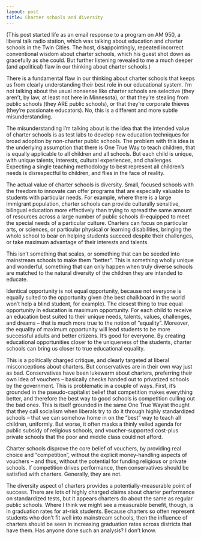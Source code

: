 ```yaml
---
layout: post
title: Charter schools and diversity
---
```


(This post started life as an email response to a program on AM 950, a liberal talk radio station, which was talking about education and charter schools in the Twin Cities. The host, disappointingly, repeated incorrect conventional wisdom about charter schools, which his guest shot down as gracefully as she could. But further listening revealed to me a much deeper (and apolitical) flaw in our thinking about charter schools.)

There is a fundamental flaw in our thinking about charter schools that keeps us from clearly understanding their best role in our educational system. I’m not talking about the usual nonsense like charter schools are selective (they aren’t, by law, at least not here in Minnesota), or that they’re stealing from public schools (they ARE public schools), or that they’re corporate thieves (they’re passionate educators). No, this is a different and more subtle misunderstanding.

The misunderstanding I’m talking about is the idea that the intended value of charter schools is as test labs to develop new education techniques for broad adoption by non-charter public schools. The problem with this idea is the underlying assumption that there is One True Way to teach children, that is equally applicable to all children and all schools. But each child is unique, with unique talents, interests, cultural experiences, and challenges. Expecting a single teaching methodology to best represent all children’s needs is disrespectful to children, and flies in the face of reality.

The actual value of charter schools is diversity. Small, focused schools with the freedom to innovate can offer programs that are especially valuable to students with particular needs. For example, where there is a large immigrant population, charter schools can provide culturally sensitive, bilingual education more effectively than trying to spread the same amount of resources across a large number of public schools ill-equipped to meet the special needs of a particular culture. Charters can focus on particular arts, or sciences, or particular physical or learning disabilities, bringing the whole school to bear on helping students succeed despite their challenges, or take maximum advantage of their interests and talents.

This isn’t something that scales, or something that can be seeded into mainstream schools to make them “better”. This is something wholly unique and wonderful, something that can only happen when truly diverse schools are matched to the natural diversity of the children they are intended to educate.

Identical opportunity is not equal opportunity, because not everyone is equally suited to the opportunity given (the best chalkboard in the world won’t help a blind student, for example). The closest thing to true equal opportunity in education is maximum opportunity. For each child to receive an education best suited to their unique needs, talents, values, challenges, and dreams – that is much more true to the notion of “equality”. Moreover, the equality of maximum opportunity will lead students to be more successful adults and better citizens. It’s good for everyone. By creating educational opportunities closer to the uniqueness of the students, charter schools can bring us closer to true educational equality.

This is a politically charged critique, and clearly targeted at liberal misconceptions about charters. But conservatives are in their own way just as bad. Conservatives have been lukewarm about charters, preferring their own idea of vouchers – basically checks handed out to privatized schools by the government. This is problematic in a couple of ways. First, it’s grounded in the pseudo-capitalist belief that competition makes everything better, and therefore the best way to good schools is competition culling out the bad ones. This is itself grounded in the same One True Wayist thought that they call socialism when liberals try to do it through highly standardized schools – that we can somehow home in on the “best” way to teach all children, uniformly. But worse, it often masks a thinly veiled agenda for public subsidy of religious schools, and voucher-supported cost-plus private schools that the poor and middle class could not afford.

Charter schools disprove the core belief of vouchers, by providing real choice and “competition”, without the explicit money-handling aspects of vouchers – and thus, without the potential for funding religious or private schools. If competition drives performance, then conservatives should be satisfied with charters. Generally, they are not.

The diversity aspect of charters provides a potentially-measurable point of success. There are lots of highly charged claims about charter performance on standardized tests, but it appears charters do about the same as regular public schools. Where I think we might see a measurable benefit, though, is in graduation rates for at-risk students. Because charters so often represent students who don’t fit well into mainstream schools, then the influence of charters should be seen in increasing graduation rates across districts that have them. Has anyone done such an analysis? I don’t know.
